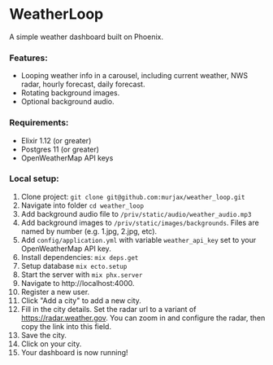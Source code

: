 # WeatherLoop

A simple weather dashboard built on Phoenix.

### Features:
- Looping weather info in a carousel, including current weather, NWS radar, hourly forecast, daily forecast.
- Rotating background images.
- Optional background audio.

### Requirements:
- Elixir 1.12 (or greater)
- Postgres 11 (or greater)
- OpenWeatherMap API keys

### Local setup:
  1. Clone project: `git clone git@github.com:murjax/weather_loop.git`
  2. Navigate into folder `cd weather_loop`
  3. Add background audio file to `/priv/static/audio/weather_audio.mp3`
  4. Add background images to `/priv/static/images/backgrounds`. Files are named by number (e.g. 1.jpg, 2.jpg, etc).
  5. Add `config/application.yml` with variable `weather_api_key` set to your OpenWeatherMap API key.
  6. Install dependencies: `mix deps.get`
  7. Setup database `mix ecto.setup`
  8. Start the server with `mix phx.server`
  9. Navigate to http://localhost:4000.
  10. Register a new user.
  11. Click "Add a city" to add a new city.
  12. Fill in the city details. Set the radar url to a variant of https://radar.weather.gov. You can zoom in and configure the radar, then copy the link into this field.
  13. Save the city.
  14. Click on your city.
  15. Your dashboard is now running!
